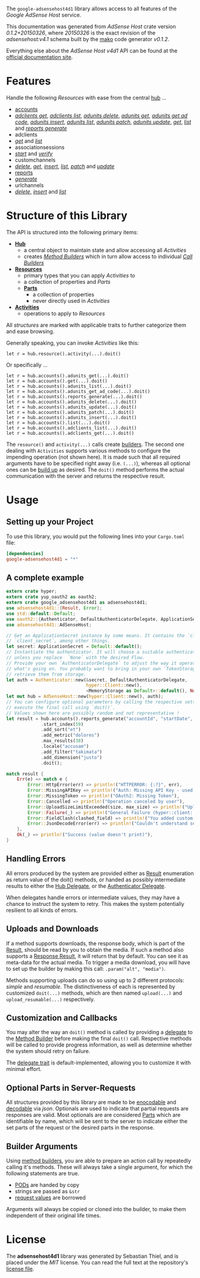 <!---
DO NOT EDIT !
This file was generated automatically from 'src/mako/api/README.md.mako'
DO NOT EDIT !
-->
The `google-adsensehost4d1` library allows access to all features of the *Google AdSense Host* service.

This documentation was generated from *AdSense Host* crate version *0.1.2+20150326*, where *20150326* is the exact revision of the *adsensehost:v4.1* schema built by the [mako](http://www.makotemplates.org/) code generator *v0.1.2*.

Everything else about the *AdSense Host* *v4d1* API can be found at the
[official documentation site](https://developers.google.com/adsense/host/).
# Features

Handle the following *Resources* with ease from the central [hub](http://byron.github.io/google-apis-rs/google-adsensehost4d1/struct.AdSenseHost.html) ... 

* [accounts](http://byron.github.io/google-apis-rs/google-adsensehost4d1/struct.Account.html)
 * [*adclients get*](http://byron.github.io/google-apis-rs/google-adsensehost4d1/struct.AccountAdclientGetCall.html), [*adclients list*](http://byron.github.io/google-apis-rs/google-adsensehost4d1/struct.AccountAdclientListCall.html), [*adunits delete*](http://byron.github.io/google-apis-rs/google-adsensehost4d1/struct.AccountAdunitDeleteCall.html), [*adunits get*](http://byron.github.io/google-apis-rs/google-adsensehost4d1/struct.AccountAdunitGetCall.html), [*adunits get ad code*](http://byron.github.io/google-apis-rs/google-adsensehost4d1/struct.AccountAdunitGetAdCodeCall.html), [*adunits insert*](http://byron.github.io/google-apis-rs/google-adsensehost4d1/struct.AccountAdunitInsertCall.html), [*adunits list*](http://byron.github.io/google-apis-rs/google-adsensehost4d1/struct.AccountAdunitListCall.html), [*adunits patch*](http://byron.github.io/google-apis-rs/google-adsensehost4d1/struct.AccountAdunitPatchCall.html), [*adunits update*](http://byron.github.io/google-apis-rs/google-adsensehost4d1/struct.AccountAdunitUpdateCall.html), [*get*](http://byron.github.io/google-apis-rs/google-adsensehost4d1/struct.AccountGetCall.html), [*list*](http://byron.github.io/google-apis-rs/google-adsensehost4d1/struct.AccountListCall.html) and [*reports generate*](http://byron.github.io/google-apis-rs/google-adsensehost4d1/struct.AccountReportGenerateCall.html)
* adclients
 * [*get*](http://byron.github.io/google-apis-rs/google-adsensehost4d1/struct.AdclientGetCall.html) and [*list*](http://byron.github.io/google-apis-rs/google-adsensehost4d1/struct.AdclientListCall.html)
* associationsessions
 * [*start*](http://byron.github.io/google-apis-rs/google-adsensehost4d1/struct.AssociationsessionStartCall.html) and [*verify*](http://byron.github.io/google-apis-rs/google-adsensehost4d1/struct.AssociationsessionVerifyCall.html)
* customchannels
 * [*delete*](http://byron.github.io/google-apis-rs/google-adsensehost4d1/struct.CustomchannelDeleteCall.html), [*get*](http://byron.github.io/google-apis-rs/google-adsensehost4d1/struct.CustomchannelGetCall.html), [*insert*](http://byron.github.io/google-apis-rs/google-adsensehost4d1/struct.CustomchannelInsertCall.html), [*list*](http://byron.github.io/google-apis-rs/google-adsensehost4d1/struct.CustomchannelListCall.html), [*patch*](http://byron.github.io/google-apis-rs/google-adsensehost4d1/struct.CustomchannelPatchCall.html) and [*update*](http://byron.github.io/google-apis-rs/google-adsensehost4d1/struct.CustomchannelUpdateCall.html)
* [reports](http://byron.github.io/google-apis-rs/google-adsensehost4d1/struct.Report.html)
 * [*generate*](http://byron.github.io/google-apis-rs/google-adsensehost4d1/struct.ReportGenerateCall.html)
* urlchannels
 * [*delete*](http://byron.github.io/google-apis-rs/google-adsensehost4d1/struct.UrlchannelDeleteCall.html), [*insert*](http://byron.github.io/google-apis-rs/google-adsensehost4d1/struct.UrlchannelInsertCall.html) and [*list*](http://byron.github.io/google-apis-rs/google-adsensehost4d1/struct.UrlchannelListCall.html)




# Structure of this Library

The API is structured into the following primary items:

* **[Hub](http://byron.github.io/google-apis-rs/google-adsensehost4d1/struct.AdSenseHost.html)**
    * a central object to maintain state and allow accessing all *Activities*
    * creates [*Method Builders*](http://byron.github.io/google-apis-rs/google-adsensehost4d1/trait.MethodsBuilder.html) which in turn
      allow access to individual [*Call Builders*](http://byron.github.io/google-apis-rs/google-adsensehost4d1/trait.CallBuilder.html)
* **[Resources](http://byron.github.io/google-apis-rs/google-adsensehost4d1/trait.Resource.html)**
    * primary types that you can apply *Activities* to
    * a collection of properties and *Parts*
    * **[Parts](http://byron.github.io/google-apis-rs/google-adsensehost4d1/trait.Part.html)**
        * a collection of properties
        * never directly used in *Activities*
* **[Activities](http://byron.github.io/google-apis-rs/google-adsensehost4d1/trait.CallBuilder.html)**
    * operations to apply to *Resources*

All *structures* are marked with applicable traits to further categorize them and ease browsing.

Generally speaking, you can invoke *Activities* like this:

```Rust,ignore
let r = hub.resource().activity(...).doit()
```

Or specifically ...

```ignore
let r = hub.accounts().adunits_get(...).doit()
let r = hub.accounts().get(...).doit()
let r = hub.accounts().adunits_list(...).doit()
let r = hub.accounts().adunits_get_ad_code(...).doit()
let r = hub.accounts().reports_generate(...).doit()
let r = hub.accounts().adunits_delete(...).doit()
let r = hub.accounts().adunits_update(...).doit()
let r = hub.accounts().adunits_patch(...).doit()
let r = hub.accounts().adunits_insert(...).doit()
let r = hub.accounts().list(...).doit()
let r = hub.accounts().adclients_list(...).doit()
let r = hub.accounts().adclients_get(...).doit()
```

The `resource()` and `activity(...)` calls create [builders][builder-pattern]. The second one dealing with `Activities` 
supports various methods to configure the impending operation (not shown here). It is made such that all required arguments have to be 
specified right away (i.e. `(...)`), whereas all optional ones can be [build up][builder-pattern] as desired.
The `doit()` method performs the actual communication with the server and returns the respective result.

# Usage

## Setting up your Project

To use this library, you would put the following lines into your `Cargo.toml` file:

```toml
[dependencies]
google-adsensehost4d1 = "*"
```

## A complete example

```Rust
extern crate hyper;
extern crate yup_oauth2 as oauth2;
extern crate google_adsensehost4d1 as adsensehost4d1;
use adsensehost4d1::{Result, Error};
use std::default::Default;
use oauth2::{Authenticator, DefaultAuthenticatorDelegate, ApplicationSecret, MemoryStorage};
use adsensehost4d1::AdSenseHost;

// Get an ApplicationSecret instance by some means. It contains the `client_id` and 
// `client_secret`, among other things.
let secret: ApplicationSecret = Default::default();
// Instantiate the authenticator. It will choose a suitable authentication flow for you, 
// unless you replace  `None` with the desired Flow.
// Provide your own `AuthenticatorDelegate` to adjust the way it operates and get feedback about 
// what's going on. You probably want to bring in your own `TokenStorage` to persist tokens and
// retrieve them from storage.
let auth = Authenticator::new(&secret, DefaultAuthenticatorDelegate,
                              hyper::Client::new(),
                              <MemoryStorage as Default>::default(), None);
let mut hub = AdSenseHost::new(hyper::Client::new(), auth);
// You can configure optional parameters by calling the respective setters at will, and
// execute the final call using `doit()`.
// Values shown here are possibly random and not representative !
let result = hub.accounts().reports_generate("accountId", "startDate", "endDate")
             .start_index(59)
             .add_sort("et")
             .add_metric("dolores")
             .max_results(38)
             .locale("accusam")
             .add_filter("takimata")
             .add_dimension("justo")
             .doit();

match result {
    Err(e) => match e {
        Error::HttpError(err) => println!("HTTPERROR: {:?}", err),
        Error::MissingAPIKey => println!("Auth: Missing API Key - used if there are no scopes"),
        Error::MissingToken => println!("OAuth2: Missing Token"),
        Error::Cancelled => println!("Operation canceled by user"),
        Error::UploadSizeLimitExceeded(size, max_size) => println!("Upload size too big: {} of {}", size, max_size),
        Error::Failure(_) => println!("General Failure (hyper::client::Response doesn't print)"),
        Error::FieldClash(clashed_field) => println!("You added custom parameter which is part of builder: {:?}", clashed_field),
        Error::JsonDecodeError(err) => println!("Couldn't understand server reply - maybe API needs update: {:?}", err),
    },
    Ok(_) => println!("Success (value doesn't print)"),
}

```
## Handling Errors

All errors produced by the system are provided either as [Result](http://byron.github.io/google-apis-rs/google-adsensehost4d1/enum.Result.html) enumeration as return value of 
the doit() methods, or handed as possibly intermediate results to either the 
[Hub Delegate](http://byron.github.io/google-apis-rs/google-adsensehost4d1/trait.Delegate.html), or the [Authenticator Delegate](http://byron.github.io/google-apis-rs/google-adsensehost4d1/../yup-oauth2/trait.AuthenticatorDelegate.html).

When delegates handle errors or intermediate values, they may have a chance to instruct the system to retry. This 
makes the system potentially resilient to all kinds of errors.

## Uploads and Downloads
If a method supports downloads, the response body, which is part of the [Result](http://byron.github.io/google-apis-rs/google-adsensehost4d1/enum.Result.html), should be
read by you to obtain the media.
If such a method also supports a [Response Result](http://byron.github.io/google-apis-rs/google-adsensehost4d1/trait.ResponseResult.html), it will return that by default.
You can see it as meta-data for the actual media. To trigger a media download, you will have to set up the builder by making
this call: `.param("alt", "media")`.

Methods supporting uploads can do so using up to 2 different protocols: 
*simple* and *resumable*. The distinctiveness of each is represented by customized 
`doit(...)` methods, which are then named `upload(...)` and `upload_resumable(...)` respectively.

## Customization and Callbacks

You may alter the way an `doit()` method is called by providing a [delegate](http://byron.github.io/google-apis-rs/google-adsensehost4d1/trait.Delegate.html) to the 
[Method Builder](http://byron.github.io/google-apis-rs/google-adsensehost4d1/trait.CallBuilder.html) before making the final `doit()` call. 
Respective methods will be called to provide progress information, as well as determine whether the system should 
retry on failure.

The [delegate trait](http://byron.github.io/google-apis-rs/google-adsensehost4d1/trait.Delegate.html) is default-implemented, allowing you to customize it with minimal effort.

## Optional Parts in Server-Requests

All structures provided by this library are made to be [enocodable](http://byron.github.io/google-apis-rs/google-adsensehost4d1/trait.RequestValue.html) and 
[decodable](http://byron.github.io/google-apis-rs/google-adsensehost4d1/trait.ResponseResult.html) via *json*. Optionals are used to indicate that partial requests are responses 
are valid.
Most optionals are are considered [Parts](http://byron.github.io/google-apis-rs/google-adsensehost4d1/trait.Part.html) which are identifiable by name, which will be sent to 
the server to indicate either the set parts of the request or the desired parts in the response.

## Builder Arguments

Using [method builders](http://byron.github.io/google-apis-rs/google-adsensehost4d1/trait.CallBuilder.html), you are able to prepare an action call by repeatedly calling it's methods.
These will always take a single argument, for which the following statements are true.

* [PODs][wiki-pod] are handed by copy
* strings are passed as `&str`
* [request values](http://byron.github.io/google-apis-rs/google-adsensehost4d1/trait.RequestValue.html) are borrowed

Arguments will always be copied or cloned into the builder, to make them independent of their original life times.

[wiki-pod]: http://en.wikipedia.org/wiki/Plain_old_data_structure
[builder-pattern]: http://en.wikipedia.org/wiki/Builder_pattern
[google-go-api]: https://github.com/google/google-api-go-client

# License
The **adsensehost4d1** library was generated by Sebastian Thiel, and is placed 
under the *MIT* license.
You can read the full text at the repository's [license file][repo-license].

[repo-license]: https://github.com/Byron/google-apis-rs/LICENSE.md
